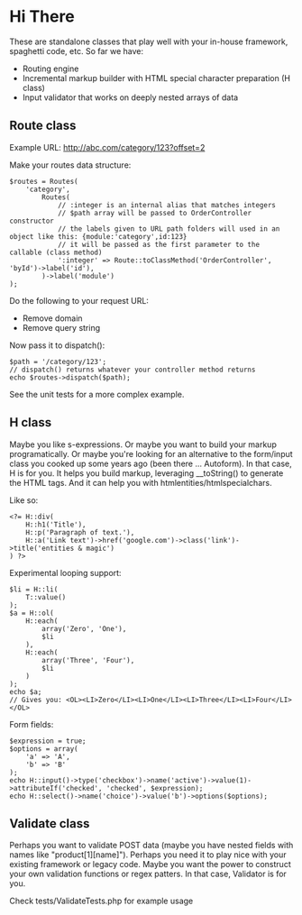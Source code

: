 Hi There
====

These are standalone classes that play well with your in-house framework, spaghetti code, etc. So far we have:

* Routing engine
* Incremental markup builder with HTML special character preparation (H class)
* Input validator that works on deeply nested arrays of data

Route class
----

Example URL: http://abc.com/category/123?offset=2

Make your routes data structure:

	$routes = Routes(
		'category',
			Routes(
				// :integer is an internal alias that matches integers
				// $path array will be passed to OrderController constructor
				// the labels given to URL path folders will used in an object like this: {module:'category',id:123}
				// it will be passed as the first parameter to the callable (class method)
				':integer' => Route::toClassMethod('OrderController', 'byId')->label('id'),
			)->label('module')
	);

Do the following to your request URL:

* Remove domain
* Remove query string

Now pass it to dispatch():

	$path = '/category/123';
	// dispatch() returns whatever your controller method returns
	echo $routes->dispatch($path);

See the unit tests for a more complex example.


H class
----

Maybe you like s-expressions. Or maybe you want to build your markup programatically. Or maybe you're looking for an alternative to the form/input class you cooked up some years ago (been there ... Autoform). In that case, H is for you. It helps you build markup, leveraging __toString() to generate the HTML tags. And it can help you with htmlentities/htmlspecialchars.

Like so:

	<?= H::div(
		H::h1('Title'),
		H::p('Paragraph of text.'),
		H::a('Link text')->href('google.com')->class('link')->title('entities & magic')
	) ?>

Experimental looping support:

	$li = H::li(
		T::value()
	);
	$a = H::ol(
		H::each(
			array('Zero', 'One'),
			$li
		),
		H::each(
			array('Three', 'Four'),
			$li
		)
	);
	echo $a;
	// Gives you: <OL><LI>Zero</LI><LI>One</LI><LI>Three</LI><LI>Four</LI></OL>

Form fields:

	$expression = true;
	$options = array(
		'a' => 'A',
		'b' => 'B'
	);
	echo H::input()->type('checkbox')->name('active')->value(1)->attributeIf('checked', 'checked', $expression);
	echo H::select()->name('choice')->value('b')->options($options);


Validate class
----

Perhaps you want to validate POST data (maybe you have nested fields with names like "product[1][name]"). Perhaps you need it to play nice with your existing framework or legacy code. Maybe you want the power to construct your own validation functions or regex patters. In that case, Validator is for you.

Check tests/ValidateTests.php for example usage
